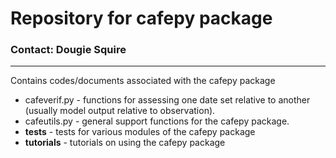 # **Repository for cafepy package** #
### Contact: Dougie Squire ###

--------------------------
Contains codes/documents associated with the cafepy package
* cafeverif.py - functions for assessing one date set relative to another (usually model output relative to observation).
* cafeutils.py - general support functions for the cafepy package. 
* **tests** - tests for various modules of the cafepy package
* **tutorials** - tutorials on using the cafepy package


